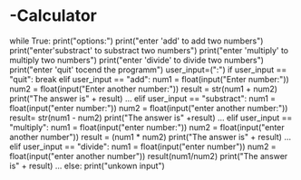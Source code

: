 # -Calculator
while True:  print("options:")   print("enter 'add' to add two numbers")  print("enter'substract' to substract two numbers")  print("enter 'multiply' to multiply two numbers")  print("enter 'divide' to divide two numbers")  print("enter 'quit' tocend the programm")  user_input=(":")    if user_input == "quit":   break   elif user_input == "add":   num1 = float(input("Enter number:"))   num2 = float(input("Enter another number:"))   result = str(num1 + num2)   print("The answer is" + result)      ...  elif user_input == "substract":   num1 = float(input("enter number:"))   num2 = float(input("enter another number:"))   result= str(num1 - num2)   print("The answer is" +result)       ...  elif user_input == "multiply":   num1 = float(input("enter number:"))   num2 = float(input("enter another number"))   result = (num1 * num2)   print("The answer is" + result)      ...  elif user_input == "divide":   num1 = float(input("enter number"))     num2 = float(input("enter another number"))   result(num1/num2)   print("The answer is" + result)   ...  else:   print("unkown input")
